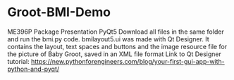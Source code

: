 # Groot-BMI-Demo
ME396P Package Presentation PyQt5
Download all files in the same folder and run the bmi.py code.
bmilayout5.ui was made with Qt Designer. It contains the layout, text spaces and buttons and the image resource file for the picture of Baby Groot, saved in an XML file format
Link to Qt Designer tutorial: https://new.pythonforengineers.com/blog/your-first-gui-app-with-python-and-pyqt/

